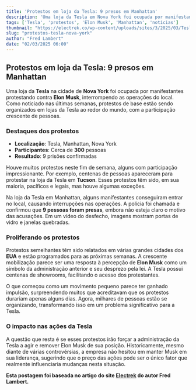 ```yaml
---
title: 'Protestos em loja da Tesla: 9 presos em Manhattan'
description: 'Uma loja da Tesla em Nova York foi ocupada por manifestantes contra Elon Musk. Saiba mais!'
tags: ['Tesla', 'protestos', 'Elon Musk', 'Manhattan', 'notícias']
thumbnail: "https://electrek.co/wp-content/uploads/sites/3/2025/03/Tesla-protest-NYC.png?w=1600"
slug: "protestos-tesla-nova-york"
author: "Fred Lambert"
date: "02/03/2025 06:00"
---
```


## Protestos em loja da Tesla: 9 presos em Manhattan

Uma loja da **Tesla** na cidade de **Nova York** foi ocupada por manifestantes protestando contra **Elon Musk**, interrompendo as operações do local.  
Como noticiado nas últimas semanas, protestos de base estão sendo organizados em lojas da Tesla ao redor do mundo, com a participação crescente de pessoas.

### Destaques dos protestos
- **Localização**: Tesla, Manhattan, Nova York  
- **Participantes**: Cerca de **300** pessoas  
- **Resultado**: 9 prisões confirmadas  

Houve muitos protestos neste fim de semana, alguns com participação impressionante. Por exemplo, centenas de pessoas apareceram para protestar na loja da Tesla em **Tucson**. Esses protestos têm sido, em sua maioria, pacíficos e legais, mas houve algumas exceções.

Na loja da Tesla em Manhattan, alguns manifestantes conseguiram entrar no local, causando interrupções nas operações. A polícia foi chamada e confirmou que **9 pessoas foram presas**, embora não esteja claro o motivo das acusações. Em um vídeo do desfecho, imagens mostram portas de vidro e janelas quebradas.

### Proliferando os protestos
Protestos semelhantes têm sido relatados em várias grandes cidades dos **EUA** e estão programados para as próximas semanas. A crescente mobilização parece ser uma resposta à percepção de **Elon Musk** como um símbolo da administração anterior e seu desprezo pela lei. A Tesla possui centenas de showrooms, facilitando o acesso dos protestantes.

O que começou como um movimento pequeno parece ter ganhado impulsão, surpreendendo muitos que acreditavam que os protestos durariam apenas alguns dias. Agora, milhares de pessoas estão se organizando, transformando isso em um problema significativo para a Tesla.

### O impacto nas ações da Tesla
A questão que resta é se esses protestos irão forçar a administração da Tesla a agir e remover Elon Musk de sua posição. Historicamente, mesmo diante de várias controvérsias, a empresa não hesitou em manter Musk em sua liderança, sugerindo que o preço das ações pode ser o único fator que realmente influenciaria mudanças nesta situação.

**Esta postagem foi baseada no artigo do site [Electrek](https://electrek.co/2025/03/01/tesla-store-gets-taken-over-by-musk-protesters-9-people-arrested/) do autor Fred Lambert.**